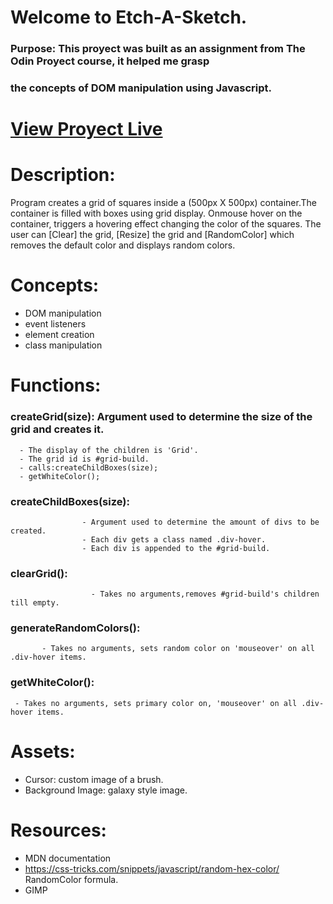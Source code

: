 # Welcome to Etch-A-Sketch.
### Purpose: This proyect was built as an assignment from The Odin Proyect course, it helped me grasp 
### the concepts of DOM manipulation using Javascript.
# [View Proyect Live](https://ajprogramdev.github.io/HoverColorGrid/)
# Description: 
Program creates a grid of squares inside a (500px X 500px) container.The container is filled 
with boxes using grid display. Onmouse hover on the container, triggers a 
hovering effect changing the color of the squares. The user can [Clear] the grid, 
[Resize] the grid and [RandomColor] which removes the default
color and displays random colors.

# Concepts:
 - DOM manipulation
 - event listeners
 - element creation 
 - class manipulation


# Functions:
   ### createGrid(size): Argument used to determine the size of the grid and creates it.
      - The display of the children is 'Grid'.
      - The grid id is #grid-build.
      - calls:createChildBoxes(size);
      - getWhiteColor();

 ### createChildBoxes(size): 
                    - Argument used to determine the amount of divs to be created.
                    - Each div gets a class named .div-hover.
                    - Each div is appended to the #grid-build.
                    
### clearGrid(): 
                      - Takes no arguments,removes #grid-build's children till empty.

### generateRandomColors():
           - Takes no arguments, sets random color on 'mouseover' on all .div-hover items.
           
### getWhiteColor(): 
     - Takes no arguments, sets primary color on, 'mouseover' on all .div-hover items.


# Assets:

- Cursor: custom image of a brush.
- Background Image: galaxy style image.

# Resources:
- MDN documentation
- https://css-tricks.com/snippets/javascript/random-hex-color/ RandomColor formula.
- GIMP





